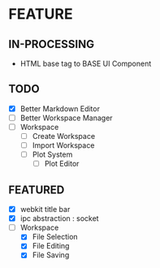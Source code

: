 # FEATURE

## IN-PROCESSING

 - HTML base tag to BASE UI Component

## TODO

 - [x] Better Markdown Editor
 - [ ] Better Workspace Manager
 - [ ] Workspace
   - [ ] Create Workspace
   - [ ] Import Workspace
   - [ ] Plot System
     - [ ] Plot Editor

## FEATURED

 - [x] webkit title bar
 - [x] ipc abstraction : socket
 - [ ] Workspace
   - [x] File Selection
   - [x] File Editing
   - [x] File Saving
